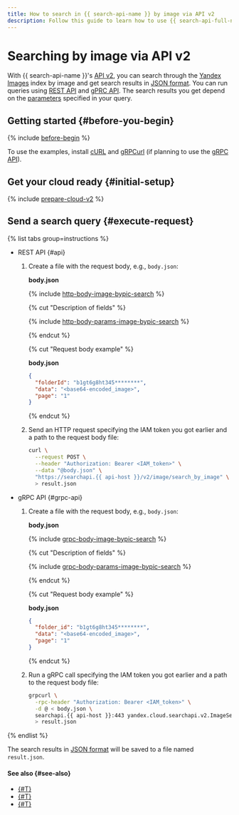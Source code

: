 ```yaml
---
title: How to search in {{ search-api-name }} by image via API v2
description: Follow this guide to learn how to use {{ search-api-full-name }}'s API v2 interface to send search queries for images based on a source image.
---
```


# Searching by image via API v2

With {{ search-api-name }}'s [API v2](../concepts/index.md#api-v2), you can search through the [Yandex Images](https://yandex.ru/images) index by image and get search results in [JSON format](../concepts/image-search.md#json-response-format). You can run queries using [REST API](../api-ref/) and [gPRC API](../api-ref/grpc/). The search results you get depend on the [parameters](../concepts/image-search.md#request-body-by-pic) specified in your query.

## Getting started {#before-you-begin}

{% include [before-begin](../../_tutorials/_tutorials_includes/before-you-begin.md) %}

To use the examples, install [cURL](https://curl.haxx.se) and [gRPCurl](https://github.com/fullstorydev/grpcurl) (if planning to use the [gRPC API](../api-ref/grpc/)).

## Get your cloud ready {#initial-setup}

{% include [prepare-cloud-v2](../../_includes/search-api/prepare-cloud-v2.md) %}

## Send a search query {#execute-request}

{% list tabs group=instructions %}

- REST API {#api}

  1. Create a file with the request body, e.g., `body.json`:

      **body.json**

      {% include [http-body-image-bypic-search](../../_includes/search-api/http-body-image-bypic-search.md) %}

      {% cut "Description of fields" %}

      {% include [http-body-params-image-bypic-search](../../_includes/search-api/http-body-params-image-bypic-search.md) %}

      {% endcut %}

      {% cut "Request body example" %}

      **body.json**

      ```json
      {
        "folderId": "b1gt6g8ht345********",
        "data": "<base64-encoded_image>",
        "page": "1"
      }
      ```

      {% endcut %}

  1. Send an HTTP request specifying the IAM token you got earlier and a path to the request body file:

      ```bash
      curl \
        --request POST \
        --header "Authorization: Bearer <IAM_token>" \
        --data "@body.json" \
        "https://searchapi.{{ api-host }}/v2/image/search_by_image" \
        > result.json
      ```

- gRPC API {#grpc-api}

  1. Create a file with the request body, e.g., `body.json`:

      **body.json**

      {% include [grpc-body-image-bypic-search](../../_includes/search-api/grpc-body-image-bypic-search.md) %}

      {% cut "Description of fields" %}

      {% include [grpc-body-params-image-bypic-search](../../_includes/search-api/grpc-body-params-image-bypic-search.md) %}

      {% endcut %}

      {% cut "Request body example" %}

      **body.json**

      ```json
      {
        "folder_id": "b1gt6g8ht345********",
        "data": "<base64-encoded_image>",
        "page": "1"
      }
      ```

      {% endcut %}

  1. Run a gRPC call specifying the IAM token you got earlier and a path to the request body file:

      ```bash
      grpcurl \
        -rpc-header "Authorization: Bearer <IAM_token>" \
        -d @ < body.json \
        searchapi.{{ api-host }}:443 yandex.cloud.searchapi.v2.ImageSearchService/SearchByImage \
        > result.json
      ```

{% endlist %}

The search results in [JSON format](../concepts/image-search.md#json-response-format) will be saved to a file named `result.json`.

#### See also {#see-also}

* [{#T}](./search-images.md)
* [{#T}](../concepts/image-search.md)
* [{#T}](../api-ref/authentication.md)